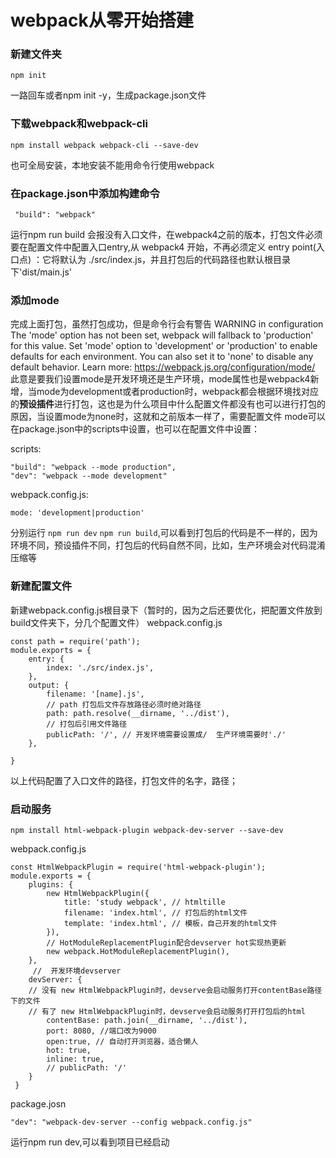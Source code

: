    # webpack从零开始搭建
### 新建文件夹
`npm init `

一路回车或者npm init -y，生成package.json文件
### 下载webpack和webpack-cli
`npm install webpack webpack-cli --save-dev`

也可全局安装，本地安装不能用命令行使用webpack
### 在package.json中添加构建命令
` "build": "webpack"`

运行npm run build 会报没有入口文件，在webpack4之前的版本，打包文件必须要在配置文件中配置入口entry,从 webpack4 开始，不再必须定义 entry point(入口点) ：它将默认为 ./src/index.js，并且打包后的代码路径也默认根目录下'dist/main.js'
### 添加mode
完成上面打包，虽然打包成功，但是命令行会有警告
WARNING in configuration
The 'mode' option has not been set, webpack will fallback to 'production' for this value. Set 'mode' option to 'development' or 'production' to enable defaults for each environment.
You can also set it to 'none' to disable any default behavior. Learn more: https://webpack.js.org/configuration/mode/
此意是要我们设置mode是开发环境还是生产环境，mode属性也是webpack4新增，当mode为development或者production时，webpack都会根据环境找对应的**预设插件**进行打包，这也是为什么项目中什么配置文件都没有也可以进行打包的原因，当设置mode为none时，这就和之前版本一样了，需要配置文件
mode可以在package.json中的scripts中设置，也可以在配置文件中设置：

scripts:

	"build": "webpack --mode production",
    "dev": "webpack --mode development"
webpack.config.js: 

	mode: 'development|production'

分别运行 `npm run dev` `npm run build`,可以看到打包后的代码是不一样的，因为环境不同，预设插件不同，打包后的代码自然不同，比如，生产环境会对代码混淆压缩等
### 新建配置文件
新建webpack.config.js根目录下（暂时的，因为之后还要优化，把配置文件放到build文件夹下，分几个配置文件）
webpack.config.js

	const path = require('path'); 
	module.exports = {
		entry: {
			index: './src/index.js',
		},
		output: {
			filename: '[name].js',
			// path 打包后文件存放路径必须时绝对路径
			path: path.resolve(__dirname, '../dist'), 
			// 打包后引用文件路径
			publicPath: '/', // 开发环境需要设置成/  生产环境需要时'./'
		},
	 
	}

以上代码配置了入口文件的路径，打包文件的名字，路径；

### 启动服务
`npm install html-webpack-plugin webpack-dev-server --save-dev`

webpack.config.js

	const HtmlWebpackPlugin = require('html-webpack-plugin');
	module.exports = {
		plugins: {
			new HtmlWebpackPlugin({
				title: 'study webpack', // htmltille
				filename: 'index.html', // 打包后的html文件
				template: 'index.html', // 模板，自己开发的html文件
	 		}),
			// HotModuleReplacementPlugin配合devserver hot实现热更新
        	new webpack.HotModuleReplacementPlugin(), 
		},
		 //  开发环境devserver
    	devServer: { 
        // 没有 new HtmlWebpackPlugin时，devserve会启动服务打开contentBase路径下的文件
        // 有了 new HtmlWebpackPlugin时，devserve会启动服务打开打包后的html
			contentBase: path.join(__dirname, '../dist'),
			port: 8080, //端口改为9000
			open:true, // 自动打开浏览器，适合懒人
			hot: true,
			inline: true,
			// publicPath: '/'
    	}
	 }
package.josn

	"dev": "webpack-dev-server --config webpack.config.js" 
运行npm run dev,可以看到项目已经启动









